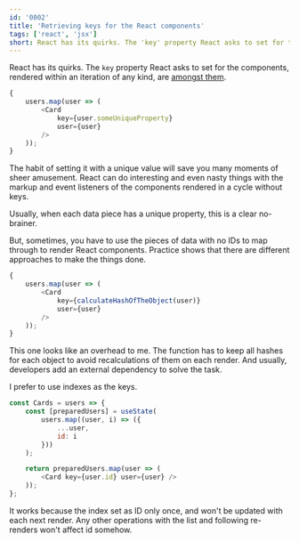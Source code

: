 ```yaml
---
id: '0002'
title: 'Retrieving keys for the React components'
tags: ['react', 'jsx']
short: React has its quirks. The 'key' property React asks to set for the components, rendered within an iteration of any kind, are amongst them.
---
```


React has its quirks. The `key` property React asks to set for the components, rendered within an iteration of any kind, are [amongst them](https://reactjs.org/docs/lists-and-keys.html).

```javascript
{
    users.map(user => (
        <Card
            key={user.someUniqueProperty}
            user={user}
        />
    ));
}
```

The habit of setting it with a unique value will save you many moments of sheer amusement. React can do interesting and even nasty things with the markup and event listeners of the components rendered in a cycle without keys.

Usually, when each data piece has a unique property, this is a clear no-brainer.

But, sometimes, you have to use the pieces of data with no IDs to map through to render React components. Practice shows that there are different approaches to make the things done.

```javascript
{
    users.map(user => (
        <Card
            key={calculateHashOfTheObject(user)}
            user={user}
        />
    ));
}
```

This one looks like an overhead to me. The function has to keep all hashes for each object to avoid recalculations of them on each render. And usually, developers add an external dependency to solve the task.

I prefer to use indexes as the keys.

```javascript
const Cards = users => {
    const [preparedUsers] = useState(
        users.map((user, i) => ({
            ...user,
            id: i
        }))
    );

    return preparedUsers.map(user => (
        <Card key={user.id} user={user} />
    ));
};
```

It works because the index set as ID only once, and won't be updated with each next render. Any other operations with the list and following re-renders won't affect id somehow.
